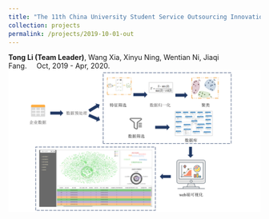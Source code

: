 ```yaml
---
title: "The 11th China University Student Service Outsourcing Innovation and Entrepreneurship Competition. (National Third Prize)"
collection: projects
permalink: /projects/2019-10-01-out
---
```

<strong>Tong Li (Team Leader)</strong>, Wang Xia, Xinyu Ning,  Wentian Ni, Jiaqi Fang.&nbsp;&nbsp;&nbsp;&nbsp;&nbsp;Oct, 2019 - Apr, 2020.
<img src="/images/Out.png" />   
         

